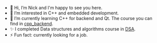 - 👋 Hi, I’m Nick and I'm happy to see you here.
- 👀 I’m interested in C++ and embedded development.
- 🌱 I’m currently learning C++ for backend and Qt. The course you can find in [cpp_backend](https://github.com/part-of-the-crew/cpp_backend). 
- ✨ I completed Data structures and algorithms course in [DSA](https://github.com/part-of-the-crew/DSA). 
- ⚡ Fun fact: currently looking for a job.

<!---
part-of-the-crew/part-of-the-crew is a ✨ special ✨ repository because its `README.md` (this file) appears on your GitHub profile.
You can click the Preview link to take a look at your changes.
--->
